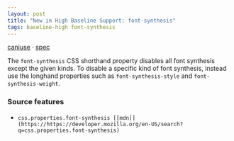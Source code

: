 ```yaml
---
layout: post
title: "New in High Baseline Support: font-synthesis"
tags: baseline-high font-synthesis
---
```


[caniuse](https://caniuse.com/?search=font-synthesis) · [spec](https://drafts.csswg.org/css-fonts-4/#font-synthesis)

The `font-synthesis` CSS shorthand property disables all font synthesis except the given kinds. To disable a specific kind of font synthesis, instead use the longhand properties such as `font-synthesis-style` and `font-synthesis-weight`.

### Source features

- ``css.properties.font-synthesis [[mdn]](https://https://developer.mozilla.org/en-US/search?q=css.properties.font-synthesis)``
